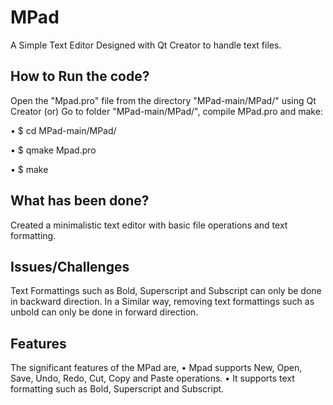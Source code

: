 # MPad
A Simple Text Editor Designed with Qt Creator to handle text files.

## How to Run the code?
Open the "Mpad.pro" file from the directory "MPad-main/MPad/" using Qt Creator 
                             (or)
Go to folder "MPad-main/MPad/", compile MPad.pro and make:

• $ cd MPad-main/MPad/

• $ qmake Mpad.pro

• $ make

## What has been done?
Created a minimalistic text editor with basic file operations and text formatting. 

## Issues/Challenges
Text Formattings such as Bold, Superscript and Subscript can only be done in backward direction. In a Similar way, removing text formattings such as unbold can only be done in forward direction.

## Features
The significant features of the MPad are,
• Mpad supports New, Open, Save, Undo, Redo, Cut, Copy and Paste operations.
• It supports text formatting such as Bold, Superscript and Subscript.
